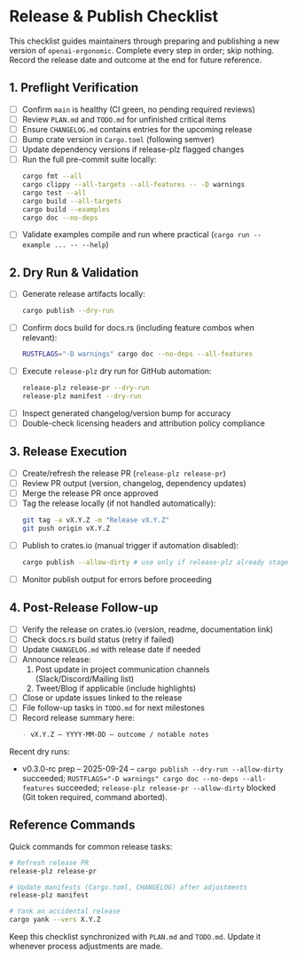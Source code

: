 # Release & Publish Checklist

This checklist guides maintainers through preparing and publishing a new version of `openai-ergonomic`. Complete every step in order; skip nothing. Record the release date and outcome at the end for future reference.

## 1. Preflight Verification

- [ ] Confirm `main` is healthy (CI green, no pending required reviews)
- [ ] Review `PLAN.md` and `TODO.md` for unfinished critical items
- [ ] Ensure `CHANGELOG.md` contains entries for the upcoming release
- [ ] Bump crate version in `Cargo.toml` (following semver)
- [ ] Update dependency versions if release-plz flagged changes
- [ ] Run the full pre-commit suite locally:
  ```bash
  cargo fmt --all
  cargo clippy --all-targets --all-features -- -D warnings
  cargo test --all
  cargo build --all-targets
  cargo build --examples
  cargo doc --no-deps
  ```
- [ ] Validate examples compile and run where practical (`cargo run --example ... -- --help`)

## 2. Dry Run & Validation

- [ ] Generate release artifacts locally:
  ```bash
  cargo publish --dry-run
  ```
- [ ] Confirm docs build for docs.rs (including feature combos when relevant):
  ```bash
  RUSTFLAGS="-D warnings" cargo doc --no-deps --all-features
  ```
- [ ] Execute `release-plz` dry run for GitHub automation:
  ```bash
  release-plz release-pr --dry-run
  release-plz manifest --dry-run
  ```
- [ ] Inspect generated changelog/version bump for accuracy
- [ ] Double-check licensing headers and attribution policy compliance

## 3. Release Execution

- [ ] Create/refresh the release PR (`release-plz release-pr`)
- [ ] Review PR output (version, changelog, dependency updates)
- [ ] Merge the release PR once approved
- [ ] Tag the release locally (if not handled automatically):
  ```bash
  git tag -a vX.Y.Z -m "Release vX.Y.Z"
  git push origin vX.Y.Z
  ```
- [ ] Publish to crates.io (manual trigger if automation disabled):
  ```bash
  cargo publish --allow-dirty # use only if release-plz already staged artifacts
  ```
- [ ] Monitor publish output for errors before proceeding

## 4. Post-Release Follow-up

- [ ] Verify the release on crates.io (version, readme, documentation link)
- [ ] Check docs.rs build status (retry if failed)
- [ ] Update `CHANGELOG.md` with release date if needed
- [ ] Announce release:
  1. Post update in project communication channels (Slack/Discord/Mailing list)
  2. Tweet/Blog if applicable (include highlights)
- [ ] Close or update issues linked to the release
- [ ] File follow-up tasks in `TODO.md` for next milestones
- [ ] Record release summary here:
  ```markdown
  - vX.Y.Z – YYYY-MM-DD – outcome / notable notes
  ```

Recent dry runs:

- v0.3.0-rc prep – 2025-09-24 – `cargo publish --dry-run --allow-dirty` succeeded; `RUSTFLAGS="-D warnings" cargo doc --no-deps --all-features` succeeded; `release-plz release-pr --allow-dirty` blocked (Git token required, command aborted).

## Reference Commands

Quick commands for common release tasks:

```bash
# Refresh release PR
release-plz release-pr

# Update manifests (Cargo.toml, CHANGELOG) after adjustments
release-plz manifest

# Yank an accidental release
cargo yank --vers X.Y.Z
```

Keep this checklist synchronized with `PLAN.md` and `TODO.md`. Update it whenever process adjustments are made.

